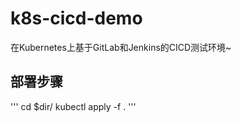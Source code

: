 # k8s-cicd-demo
在Kubernetes上基于GitLab和Jenkins的CICD测试环境~

## 部署步骤
'''
cd $dir/
kubectl apply -f .
'''
